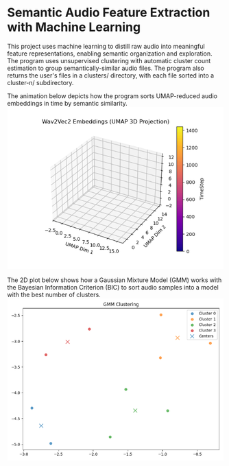 # Semantic Audio Feature Extraction with Machine Learning

This project uses machine learning to distill raw audio into meaningful feature representations, enabling semantic organization and exploration. The program uses unsupervised clustering with automatic cluster count estimation to group semantically-similar audio files. The program also returns the user's files in a clusters/ directory, with each file sorted into a cluster-n/ subdirectory.

The animation below depicts how the program sorts UMAP-reduced audio embeddings in time by semantic similarity.
![Animated embedding](media/embedding_animation.gif)

The 2D plot below shows how a Gaussian Mixture Model (GMM) works with the Bayesian Information Criterion (BIC) to sort audio samples into a model with the best number of clusters.
![2d plot](media/cluster_plot.png)